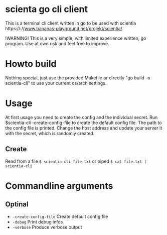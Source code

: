 # scienta go cli client

This is a terminal cli client written in go to be used with scientia
https://://www.bananas-playground.net/projekt/scientia/

!WARNING!
This is a very simple, with limited experience written, go program.
Use at own risk and feel free to improve.

# Howto build

Nothing special, just use the provided Makefile or directly 
"go build -o scientia-cli" to use your current os/arch settings.

# Usage

At first usage you need to create the config and the individual secret.
Run $scientia-cli -create-config-file to create the default config file.
The path to the config file is printed.
Change the host address and update your server it with the secret, which is randomly created.

## Create

Read from a file `$ scientia-cli file.txt` or piped `$ cat file.txt | scientia-cli`

# Commandline arguments

## Optinal

+ `-create-config-file` Create default config file
+ `-debug` Print debug infos
+ `-verbose` Produce verbose output
